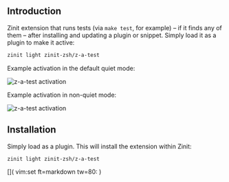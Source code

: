 ## Introduction

Zinit extension that runs tests (via `make test`, for example) – if it finds
any of them  – after installing and updating a plugin or snippet. Simply load it
as a plugin to make it active:

```zsh
zinit light zinit-zsh/z-a-test
```

Example activation in the default quiet mode:

![z-a-test activation](https://raw.githubusercontent.com/zinit-zsh/z-a-test/master/images/z-a-test-1.png)


Example activation in non-quiet mode:

![z-a-test activation](https://raw.githubusercontent.com/zinit-zsh/z-a-test/master/images/z-a-test-2.png)

## Installation

Simply load as a plugin. This will install the extension within Zinit:

```zsh
zinit light zinit-zsh/z-a-test
```

[]( vim:set ft=markdown tw=80: )
